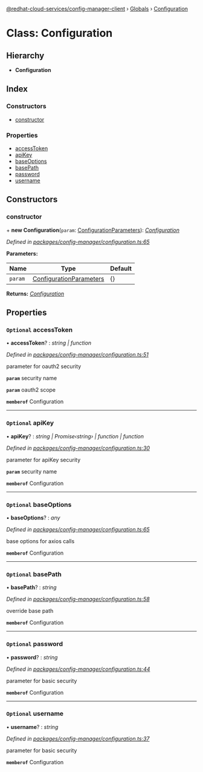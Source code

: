 [@redhat-cloud-services/config-manager-client](../README.md) › [Globals](../globals.md) › [Configuration](configuration.md)

# Class: Configuration

## Hierarchy

* **Configuration**

## Index

### Constructors

* [constructor](configuration.md#constructor)

### Properties

* [accessToken](configuration.md#optional-accesstoken)
* [apiKey](configuration.md#optional-apikey)
* [baseOptions](configuration.md#optional-baseoptions)
* [basePath](configuration.md#optional-basepath)
* [password](configuration.md#optional-password)
* [username](configuration.md#optional-username)

## Constructors

###  constructor

\+ **new Configuration**(`param`: [ConfigurationParameters](../interfaces/configurationparameters.md)): *[Configuration](configuration.md)*

*Defined in [packages/config-manager/configuration.ts:65](https://github.com/fhlavac/javascript-clients/blob/master/packages/config-manager/configuration.ts#L65)*

**Parameters:**

Name | Type | Default |
------ | ------ | ------ |
`param` | [ConfigurationParameters](../interfaces/configurationparameters.md) | {} |

**Returns:** *[Configuration](configuration.md)*

## Properties

### `Optional` accessToken

• **accessToken**? : *string | function*

*Defined in [packages/config-manager/configuration.ts:51](https://github.com/fhlavac/javascript-clients/blob/master/packages/config-manager/configuration.ts#L51)*

parameter for oauth2 security

**`param`** security name

**`param`** oauth2 scope

**`memberof`** Configuration

___

### `Optional` apiKey

• **apiKey**? : *string | Promise‹string› | function | function*

*Defined in [packages/config-manager/configuration.ts:30](https://github.com/fhlavac/javascript-clients/blob/master/packages/config-manager/configuration.ts#L30)*

parameter for apiKey security

**`param`** security name

**`memberof`** Configuration

___

### `Optional` baseOptions

• **baseOptions**? : *any*

*Defined in [packages/config-manager/configuration.ts:65](https://github.com/fhlavac/javascript-clients/blob/master/packages/config-manager/configuration.ts#L65)*

base options for axios calls

**`memberof`** Configuration

___

### `Optional` basePath

• **basePath**? : *string*

*Defined in [packages/config-manager/configuration.ts:58](https://github.com/fhlavac/javascript-clients/blob/master/packages/config-manager/configuration.ts#L58)*

override base path

**`memberof`** Configuration

___

### `Optional` password

• **password**? : *string*

*Defined in [packages/config-manager/configuration.ts:44](https://github.com/fhlavac/javascript-clients/blob/master/packages/config-manager/configuration.ts#L44)*

parameter for basic security

**`memberof`** Configuration

___

### `Optional` username

• **username**? : *string*

*Defined in [packages/config-manager/configuration.ts:37](https://github.com/fhlavac/javascript-clients/blob/master/packages/config-manager/configuration.ts#L37)*

parameter for basic security

**`memberof`** Configuration
